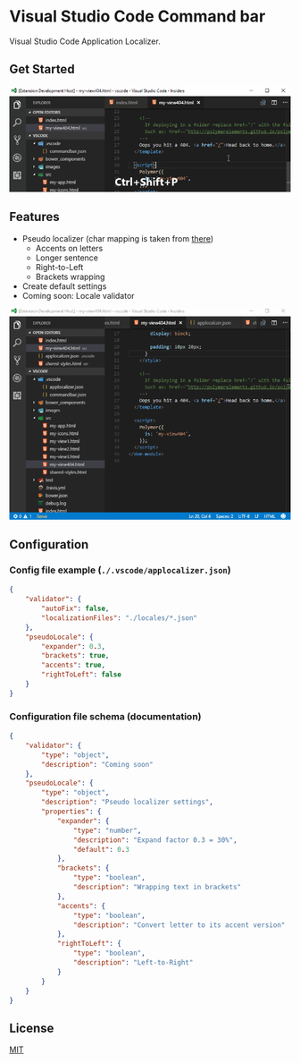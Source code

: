 # Visual Studio Code Command bar

Visual Studio Code Application Localizer.

## Get Started

[![Get Started](getstarted.gif)](getstarted.gif)

## Features

* Pseudo localizer (char mapping is taken from [there](https://code.google.com/archive/p/pseudolocalization-tool/))
    - Accents on letters
    - Longer sentence
    - Right-to-Left
    - Brackets wrapping
* Create default settings
* Coming soon: Locale validator

[![Demo](demo.gif)](demo.gif)

## Configuration

### Config file example (`./.vscode/applocalizer.json`)
```json
{
	"validator": {
		"autoFix": false,
		"localizationFiles": "./locales/*.json"
	},
	"pseudoLocale": {
		"expander": 0.3,
		"brackets": true,
		"accents": true,
		"rightToLeft": false
	}
}
```

### Configuration file schema (documentation)
```json
{
    "validator": {
        "type": "object",
        "description": "Coming soon"
    },
    "pseudoLocale": {
        "type": "object",
        "description": "Pseudo localizer settings",
        "properties": {
            "expander": {
                "type": "number",
                "description": "Expand factor 0.3 = 30%",
                "default": 0.3
            },
            "brackets": {
                "type": "boolean",
                "description": "Wrapping text in brackets"
            },
            "accents": {
                "type": "boolean",
                "description": "Convert letter to its accent version"
            },
            "rightToLeft": {
                "type": "boolean",
                "description": "Left-to-Right"
            }
        }
    }
}
```

## License

[MIT](LICENSE.md)
